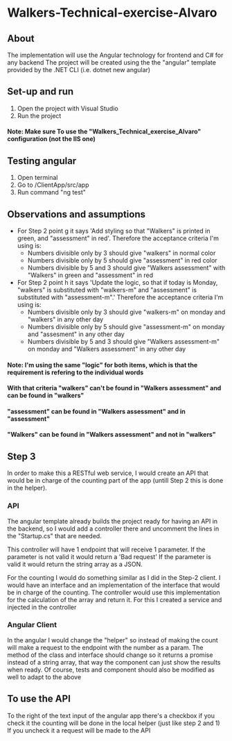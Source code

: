 # Walkers-Technical-exercise-Alvaro

## About 
The implementation will use the Angular technology for frontend and C# for any backend
The project will be created using the the "angular" template provided by the .NET CLI (i.e. dotnet new angular) 

## Set-up and run
1. Open the project with Visual Studio
2. Run the project 

#### Note: Make sure To use the "Walkers_Technical_exercise_Alvaro" configuration (not the IIS one)

## Testing angular
1. Open terminal
2. Go to <projectLocation>/ClientApp/src/app
3. Run command "ng test"


## Observations and assumptions 
- For Step 2 point g it says 'Add styling so that "Walkers" is printed in green, and "assessment" in red'. 
  Therefore the acceptance criteria I'm using is:
    - Numbers divisible only by 3 should give "walkers" in normal color
    - Numbers divisible only by 5 should give "assessment" in red color
    - Numbers divisible by 5 and 3 should give "Walkers assessment" with "Walkers" in green and "assessment" in red
- For Step 2 point h it says 'Update the logic, so that if today is Monday, "walkers" is substituted with "walkers-m" and "assessment" is substituted with "assessment-m".'
  Therefore the acceptance criteria I'm using is:
    - Numbers divisible only by 3 should give "walkers-m" on monday and "walkers" in any other day
    - Numbers divisible only by 5 should give "assessment-m" on monday and "assesment" in any other day
    - Numbers divisible by 5 and 3 should give "Walkers assessment-m" on monday and "Walkers assessment" in any other day

#### Note: I'm using the same "logic" for both items, which is that the requirement is refering to the individual words 
#### With that criteria "walkers" can't be found in "Walkers assessment" and can be found in "walkers" 
#### "assessment" can be found in "Walkers assessment" and in "assessment"
#### "Walkers" can be found in "Walkers assessment" and not in "walkers"


## Step 3
In order to make this a RESTful web service, I would create an API that would be in charge of the counting part of the app (untill Step 2 this is done in the helper). 

### API
The angular template already builds the project ready for having an API in the backend, so I would add a controller there and uncomment the lines in the "Startup.cs" that are needed. 

This controller will have 1 endpoint that will receive 1 parameter. 
If the parameter is not valid it would return a 'Bad request' 
If the parameter is valid it would return the string array as a JSON.

For the counting I would do something similar as I did in the Step-2 client. I would have an interface and an implementation of the interface that would be in charge of the counting.
The controller would use this implementation for the calculation of the array and return it. 
For this I created a service and injected in the controller

### Angular Client
In the angular I would change the "helper" so instead of making the count will make a request to the endpoint with the number as a param. 
The method of the class and interface should change so it returns a promise instead of a string array, that way the component can just show the results when ready. 
Of course, tests and component should also be modified as well to adapt to the above

## To use the API
To the right of the text input of the angular app there's a checkbox if you check it the counting will be done in the local helper (just like step 2 and 1) 
If you uncheck it a request will be made to the API





